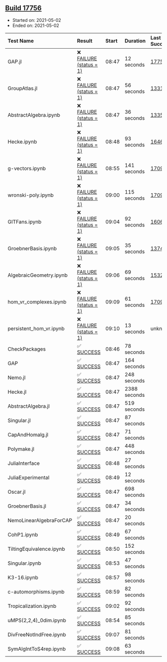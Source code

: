 ## [Build 17756](https://oscarci.mathematik.uni-kl.de/job/oscar/17756/)

* Started on: 2021-05-02
* Ended on: 2021-05-02

| Test Name    | Result | Start | Duration | Last Success | First Failure |
|:-------------|:-------|:------|:---------|:-------------|:--------------|
| GAP.jl | ❌ [FAILURE (status = 1)](https://oscarci.mathematik.uni-kl.de/job/oscar/17756/artifact/logs/build-17756/GAP.jl.log) | 08:47 | 12 seconds | [17755](https://oscarci.mathematik.uni-kl.de/job/oscar/17755/) | [17756](https://oscarci.mathematik.uni-kl.de/job/oscar/17756/) |
| GroupAtlas.jl | ❌ [FAILURE (status = 1)](https://oscarci.mathematik.uni-kl.de/job/oscar/17756/artifact/logs/build-17756/GroupAtlas.jl.log) | 08:47 | 56 seconds | [13311](https://oscarci.mathematik.uni-kl.de/job/oscar/13311/) | [13312](https://oscarci.mathematik.uni-kl.de/job/oscar/13312/) |
| AbstractAlgebra.ipynb | ❌ [FAILURE (status = 1)](https://oscarci.mathematik.uni-kl.de/job/oscar/17756/artifact/logs/build-17756/AbstractAlgebra.ipynb.log) | 08:47 | 36 seconds | [13355](https://oscarci.mathematik.uni-kl.de/job/oscar/13355/) | [13356](https://oscarci.mathematik.uni-kl.de/job/oscar/13356/) |
| Hecke.ipynb | ❌ [FAILURE (status = 1)](https://oscarci.mathematik.uni-kl.de/job/oscar/17756/artifact/logs/build-17756/Hecke.ipynb.log) | 08:48 | 93 seconds | [16463](https://oscarci.mathematik.uni-kl.de/job/oscar/16463/) | [16464](https://oscarci.mathematik.uni-kl.de/job/oscar/16464/) |
| g-vectors.ipynb | ❌ [FAILURE (status = 1)](https://oscarci.mathematik.uni-kl.de/job/oscar/17756/artifact/logs/build-17756/g-vectors.ipynb.log) | 08:55 | 141 seconds | [17099](https://oscarci.mathematik.uni-kl.de/job/oscar/17099/) | [17100](https://oscarci.mathematik.uni-kl.de/job/oscar/17100/) |
| wronski-poly.ipynb | ❌ [FAILURE (status = 1)](https://oscarci.mathematik.uni-kl.de/job/oscar/17756/artifact/logs/build-17756/wronski-poly.ipynb.log) | 09:00 | 115 seconds | [17098](https://oscarci.mathematik.uni-kl.de/job/oscar/17098/) | [17099](https://oscarci.mathematik.uni-kl.de/job/oscar/17099/) |
| GITFans.ipynb | ❌ [FAILURE (status = 1)](https://oscarci.mathematik.uni-kl.de/job/oscar/17756/artifact/logs/build-17756/GITFans.ipynb.log) | 09:04 | 92 seconds | [16068](https://oscarci.mathematik.uni-kl.de/job/oscar/16068/) | [16069](https://oscarci.mathematik.uni-kl.de/job/oscar/16069/) |
| GroebnerBasis.ipynb | ❌ [FAILURE (status = 1)](https://oscarci.mathematik.uni-kl.de/job/oscar/17756/artifact/logs/build-17756/GroebnerBasis.ipynb.log) | 09:05 | 35 seconds | [13748](https://oscarci.mathematik.uni-kl.de/job/oscar/13748/) | [13749](https://oscarci.mathematik.uni-kl.de/job/oscar/13749/) |
| AlgebraicGeometry.ipynb | ❌ [FAILURE (status = 1)](https://oscarci.mathematik.uni-kl.de/job/oscar/17756/artifact/logs/build-17756/AlgebraicGeometry.ipynb.log) | 09:06 | 69 seconds | [15322](https://oscarci.mathematik.uni-kl.de/job/oscar/15322/) | [15323](https://oscarci.mathematik.uni-kl.de/job/oscar/15323/) |
| hom_vr_complexes.ipynb | ❌ [FAILURE (status = 1)](https://oscarci.mathematik.uni-kl.de/job/oscar/17756/artifact/logs/build-17756/hom_vr_complexes.ipynb.log) | 09:09 | 61 seconds | [17099](https://oscarci.mathematik.uni-kl.de/job/oscar/17099/) | [17100](https://oscarci.mathematik.uni-kl.de/job/oscar/17100/) |
| persistent_hom_vr.ipynb | ❌ [FAILURE (status = 1)](https://oscarci.mathematik.uni-kl.de/job/oscar/17756/artifact/logs/build-17756/persistent_hom_vr.ipynb.log) | 09:10 | 13 seconds | unknown | unknown |
| CheckPackages | ✅ [SUCCESS](https://oscarci.mathematik.uni-kl.de/job/oscar/17756/artifact/logs/build-17756/CheckPackages.log) | 08:46 | 78 seconds |  |  |
| GAP | ✅ [SUCCESS](https://oscarci.mathematik.uni-kl.de/job/oscar/17756/artifact/logs/build-17756/GAP.log) | 08:47 | 164 seconds |  |  |
| Nemo.jl | ✅ [SUCCESS](https://oscarci.mathematik.uni-kl.de/job/oscar/17756/artifact/logs/build-17756/Nemo.jl.log) | 08:47 | 248 seconds |  |  |
| Hecke.jl | ✅ [SUCCESS](https://oscarci.mathematik.uni-kl.de/job/oscar/17756/artifact/logs/build-17756/Hecke.jl.log) | 08:47 | 2388 seconds |  |  |
| AbstractAlgebra.jl | ✅ [SUCCESS](https://oscarci.mathematik.uni-kl.de/job/oscar/17756/artifact/logs/build-17756/AbstractAlgebra.jl.log) | 08:47 | 519 seconds |  |  |
| Singular.jl | ✅ [SUCCESS](https://oscarci.mathematik.uni-kl.de/job/oscar/17756/artifact/logs/build-17756/Singular.jl.log) | 08:47 | 87 seconds |  |  |
| CapAndHomalg.jl | ✅ [SUCCESS](https://oscarci.mathematik.uni-kl.de/job/oscar/17756/artifact/logs/build-17756/CapAndHomalg.jl.log) | 08:47 | 71 seconds |  |  |
| Polymake.jl | ✅ [SUCCESS](https://oscarci.mathematik.uni-kl.de/job/oscar/17756/artifact/logs/build-17756/Polymake.jl.log) | 08:47 | 448 seconds |  |  |
| JuliaInterface | ✅ [SUCCESS](https://oscarci.mathematik.uni-kl.de/job/oscar/17756/artifact/logs/build-17756/JuliaInterface.log) | 08:48 | 27 seconds |  |  |
| JuliaExperimental | ✅ [SUCCESS](https://oscarci.mathematik.uni-kl.de/job/oscar/17756/artifact/logs/build-17756/JuliaExperimental.log) | 08:49 | 12 seconds |  |  |
| Oscar.jl | ✅ [SUCCESS](https://oscarci.mathematik.uni-kl.de/job/oscar/17756/artifact/logs/build-17756/Oscar.jl.log) | 08:47 | 698 seconds |  |  |
| GroebnerBasis.jl | ✅ [SUCCESS](https://oscarci.mathematik.uni-kl.de/job/oscar/17756/artifact/logs/build-17756/GroebnerBasis.jl.log) | 08:47 | 34 seconds |  |  |
| NemoLinearAlgebraForCAP | ✅ [SUCCESS](https://oscarci.mathematik.uni-kl.de/job/oscar/17756/artifact/logs/build-17756/NemoLinearAlgebraForCAP.log) | 08:47 | 20 seconds |  |  |
| CohP1.ipynb | ✅ [SUCCESS](https://oscarci.mathematik.uni-kl.de/job/oscar/17756/artifact/logs/build-17756/CohP1.ipynb.log) | 08:49 | 67 seconds |  |  |
| TiltingEquivalence.ipynb | ✅ [SUCCESS](https://oscarci.mathematik.uni-kl.de/job/oscar/17756/artifact/logs/build-17756/TiltingEquivalence.ipynb.log) | 08:50 | 152 seconds |  |  |
| Singular.ipynb | ✅ [SUCCESS](https://oscarci.mathematik.uni-kl.de/job/oscar/17756/artifact/logs/build-17756/Singular.ipynb.log) | 08:53 | 47 seconds |  |  |
| K3-16.ipynb | ✅ [SUCCESS](https://oscarci.mathematik.uni-kl.de/job/oscar/17756/artifact/logs/build-17756/K3-16.ipynb.log) | 08:57 | 98 seconds |  |  |
| c-automorphisms.ipynb | ✅ [SUCCESS](https://oscarci.mathematik.uni-kl.de/job/oscar/17756/artifact/logs/build-17756/c-automorphisms.ipynb.log) | 08:59 | 82 seconds |  |  |
| Tropicalization.ipynb | ✅ [SUCCESS](https://oscarci.mathematik.uni-kl.de/job/oscar/17756/artifact/logs/build-17756/Tropicalization.ipynb.log) | 09:02 | 92 seconds |  |  |
| uMPS(2,2,4)_0dim.ipynb | ✅ [SUCCESS](https://oscarci.mathematik.uni-kl.de/job/oscar/17756/artifact/logs/build-17756/uMPS-2-2-4-_0dim.ipynb.log) | 08:54 | 85 seconds |  |  |
| DivFreeNotIndFree.ipynb | ✅ [SUCCESS](https://oscarci.mathematik.uni-kl.de/job/oscar/17756/artifact/logs/build-17756/DivFreeNotIndFree.ipynb.log) | 09:07 | 81 seconds |  |  |
| SymAlgIntToS4rep.ipynb | ✅ [SUCCESS](https://oscarci.mathematik.uni-kl.de/job/oscar/17756/artifact/logs/build-17756/SymAlgIntToS4rep.ipynb.log) | 09:08 | 63 seconds |  |  |
